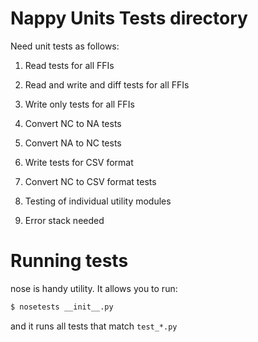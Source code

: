 # Nappy Units Tests directory

Need unit tests as follows:


1. Read tests for all FFIs

2. Read and write and diff tests for all FFIs

3. Write only tests for all FFIs

4. Convert NC to NA tests

5. Convert NA to NC tests

6. Write tests for CSV format

7. Convert NC to CSV format tests

8. Testing of individual utility modules

9. Error stack needed


# Running tests

nose is handy utility. It allows you to run:

```bash
$ nosetests __init__.py 
````

and it runs all tests that match `test_*.py`
